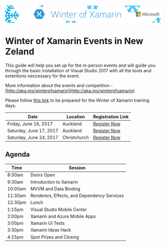 ![Banner](Preperation/Images/banner.png)

# Winter of Xamarin Events in New Zeland #

This guide will help you set up for the in-person events and will guide you through the basic installation of Visual Studio 2017 with all the tools and extentions neccessary for the event.

More information about the events and competition - [http://aka.ms/winterofxamarin](http://aka.ms/winterofxamarin)

Please follow [this link](Preperation/README.md) to be prepared for the Winter of Xamarin training days.

Date | Location | Registration Link
------------ | ------------- | ------------ 
Friday, June 16, 2017 | Auckland | [Register Now](https://www.microsoftevents.com/profile/form/index.cfm?PKformID=0x2119489d80d)
Saturday, June 17, 2017 | Auckland | [Register Now](https://www.microsoftevents.com/profile/form/index.cfm?PKformID=0x2119774ea40)
Saturday, June 24, 2017 | Christchurch | [Register Now](https://www.microsoftevents.com/profile/form/index.cfm?PKformID=0x21199645579)

## Agenda ##
Time | Session
------------ | -------------
8:30am | Doors Open
9:30am | Introduction to Xamarin
10:00am | MVVM and Data Binding
11:30am | Renderers, Effects, and Dependency Services
12:30pm | Lunch
1:15pm | Visual Studio Mobile Center
2:00pm | Xamarin and Azure Mobile Apps
3:00pm | Xamarin UI Tests
3:30pm | Xamarin Ideas Hack
4:15pm | Spot Prizes and Closing

